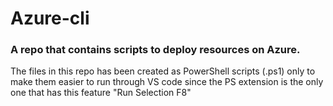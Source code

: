 # Azure-cli

### A repo that contains scripts to deploy resources on Azure.


The files in this repo has been created as PowerShell scripts (.ps1) only to make them easier to run through VS code since the PS extension is the only one that has this feature "Run Selection F8"

